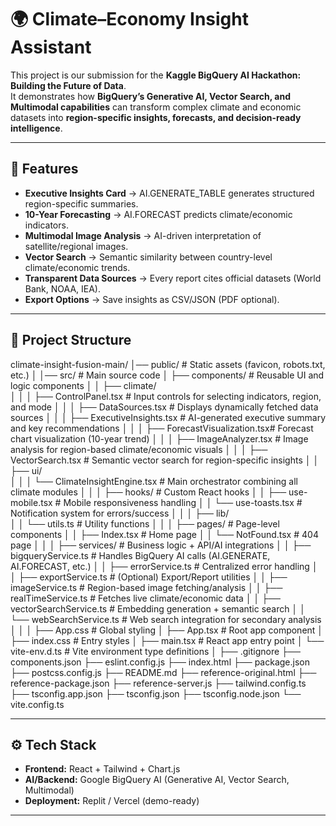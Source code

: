 # 🌍 Climate–Economy Insight Assistant

This project is our submission for the **Kaggle BigQuery AI Hackathon: Building the Future of Data**.  
It demonstrates how **BigQuery’s Generative AI, Vector Search, and Multimodal capabilities** can transform complex climate and economic datasets into **region-specific insights, forecasts, and decision-ready intelligence**.

---

## 🚀 Features
- **Executive Insights Card** → AI.GENERATE_TABLE generates structured region-specific summaries.  
- **10-Year Forecasting** → AI.FORECAST predicts climate/economic indicators.  
- **Multimodal Image Analysis** → AI-driven interpretation of satellite/regional images.  
- **Vector Search** → Semantic similarity between country-level climate/economic trends.  
- **Transparent Data Sources** → Every report cites official datasets (World Bank, NOAA, IEA).  
- **Export Options** → Save insights as CSV/JSON (PDF optional).  

---

## 📂 Project Structure
climate-insight-fusion-main/
│── public/                  # Static assets (favicon, robots.txt, etc.)
│
│── src/                     # Main source code
│   ├── components/          # Reusable UI and logic components
│   │   ├── climate/         
│   │   │   ├── ControlPanel.tsx         # Input controls for selecting indicators, region, and mode
│   │   │   ├── DataSources.tsx          # Displays dynamically fetched data sources
│   │   │   ├── ExecutiveInsights.tsx    # AI-generated executive summary and key recommendations
│   │   │   ├── ForecastVisualization.tsx# Forecast chart visualization (10-year trend)
│   │   │   ├── ImageAnalyzer.tsx        # Image analysis for region-based climate/economic visuals
│   │   │   ├── VectorSearch.tsx         # Semantic vector search for region-specific insights
│   │   ├── ui/                         
│   │   │   └── ClimateInsightEngine.tsx # Main orchestrator combining all climate modules
│   │
│   ├── hooks/               # Custom React hooks
│   │   ├── use-mobile.tsx   # Mobile responsiveness handling
│   │   └── use-toasts.tsx   # Notification system for errors/success
│   │
│   ├── lib/                 
│   │   └── utils.ts         # Utility functions
│   │
│   ├── pages/               # Page-level components
│   │   ├── Index.tsx        # Home page
│   │   └── NotFound.tsx     # 404 page
│   │
│   ├── services/            # Business logic + API/AI integrations
│   │   ├── bigqueryService.ts      # Handles BigQuery AI calls (AI.GENERATE, AI.FORECAST, etc.)
│   │   ├── errorService.ts         # Centralized error handling
│   │   ├── exportService.ts        # (Optional) Export/Report utilities
│   │   ├── imageService.ts         # Region-based image fetching/analysis
│   │   ├── realTimeService.ts      # Fetches live climate/economic data
│   │   ├── vectorSearchService.ts  # Embedding generation + semantic search
│   │   └── webSearchService.ts     # Web search integration for secondary analysis
│   │
│   ├── App.css              # Global styling
│   ├── App.tsx              # Root app component
│   ├── index.css            # Entry styles
│   ├── main.tsx             # React app entry point
│   └── vite-env.d.ts        # Vite environment type definitions
│
├── .gitignore
├── components.json
├── eslint.config.js
├── index.html
├── package.json
├── postcss.config.js
├── README.md
├── reference-original.html
├── reference-package.json
├── reference-server.js
├── tailwind.config.ts
├── tsconfig.app.json
├── tsconfig.json
├── tsconfig.node.json
└── vite.config.ts

---

## ⚙️ Tech Stack
- **Frontend:** React + Tailwind + Chart.js  
- **AI/Backend:** Google BigQuery AI (Generative AI, Vector Search, Multimodal)  
- **Deployment:** Replit / Vercel (demo-ready)  

---


